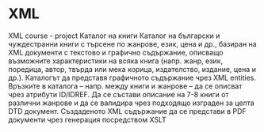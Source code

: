 # XML
XML course - project
Kaталог на книги
Каталог на български и чуждестранни книги с търсене по жанрове, език, цена и др., базиран на
XML документи с текстово и графично съдържание, описващо възможните характеристики на всяка книга
(напр. жанр, език, поредица, автор, твърда или мека корица, издателство, издание, цена и др.). Каталогът да
представя графичното съдържание чрез XML entities. Връзките в каталога – напр. между книги и жанрове – да
се описват чрез атрибути ID/IDREF. Да се състави описание на 7-8 книги от различни жанрове и да се
валидира чрез подходящо изграден за целта DTD документ. Създаденото XML съдържание да се представи в
PDF документи чрез генерация посредством XSLT
